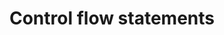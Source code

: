 ---
layout: flashcard-topic
# Main card
title: Control flow statements
main_card_title: Java
main_card_bg: '#6586c3'
# Other cards
card_bg: '#9aacd5'
cards:
  - title: Control Flow Statement
    description: Statements that control how a program runs
  - title: If-Else Statement
    description: A statement that runs different code depending on a condition
  - title: If-Else Syntax
    description: if (condition){ //code -> if condition is true } else { //code -> if condition is false }
  - title: Switch Statement
    description: A statement that lets you choose between multiple cases of code
  - title: Switch Syntax
    description: "switch(expression) { case value1: // code break; default: // code }"
  - title: Scanner
    description: A Java class for getting user input from the console
  - title: default clause
    description: Code that runs if no switch cases match
  - title: break statement
    description: A statement that exits out of a loop or switch statement
  - title: Ternary Operator
    description: A shorthand if statement that assigns a value based on a condition
  - title: Ternary Operator Syntax
    description: "result = (condition ? expression-if-condition-true : expression:if-condition-false);"
---